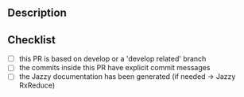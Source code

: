## Description
<!--- Describe your changes in detail, link the related issues -->

## Checklist
<!--- Go over all the following points, and put an `x` in all the boxes that apply. -->
- [ ] this PR is based on develop or a 'develop related' branch
- [ ] the commits inside this PR have explicit commit messages
- [ ] the Jazzy documentation has been generated (if needed -> Jazzy RxReduce)
